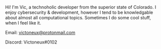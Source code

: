 Hi! I'm Vic, a technoholic developer from the superior state of Colorado. I enjoy cybersecurity & development, however I tend to be knowledgable about almost all computational topics. Sometimes I do some cool stuff, when I feel like it.

Email: victoneux@protonmail.com

Discord: Victoneux#0102

<!---
Victoneux/Victoneux is a ✨ special ✨ repository because its `README.md` (this file) appears on your GitHub profile.
You can click the Preview link to take a look at your changes.
--->
